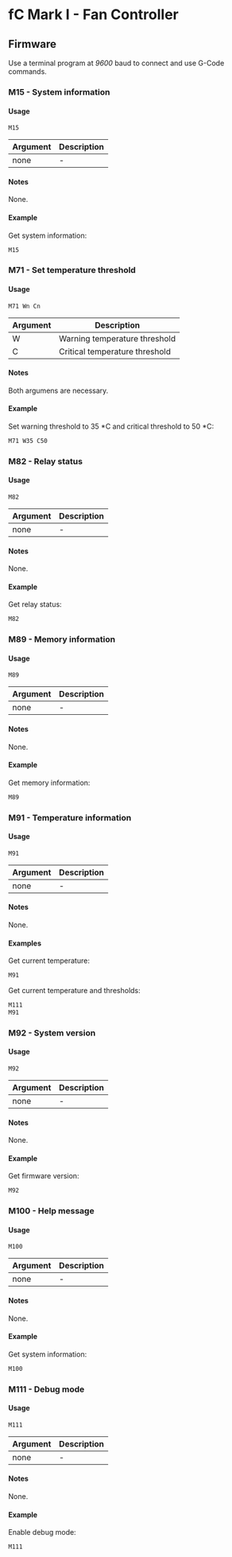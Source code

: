 # fC Mark I - Fan Controller

## Firmware

Use a terminal program at *9600* baud to connect and use G-Code commands.

### M15 - System information

#### Usage

`
M15
`

 Argument    | Description                                                      
-------------|---------------------------------
 none        | -

#### Notes

None.

#### Example

Get system information:

```sh
M15
```

### M71 - Set temperature threshold

#### Usage

`
M71 Wn Cn
`

 Argument    | Description                                                      
-------------|---------------------------------
 W           | Warning temperature threshold
 C           | Critical temperature threshold                                    

#### Notes

Both argumens are necessary.

#### Example

Set warning threshold to 35 *C and critical threshold to 50 *C:

```sh
M71 W35 C50
```

### M82 - Relay status

#### Usage

`
M82
`

 Argument    | Description                                                      
-------------|---------------------------------
 none        | -

#### Notes

None.

#### Example

Get relay status:

```sh
M82
```

### M89 - Memory information

#### Usage

`
M89
`

 Argument    | Description                                                      
-------------|---------------------------------
 none        | -

#### Notes

None.

#### Example

Get memory information:

```sh
M89
```

### M91 - Temperature information

#### Usage

`
M91
`

 Argument    | Description                                                      
-------------|---------------------------------
 none        | -

#### Notes

None.

#### Examples

Get current temperature:

```sh
M91
```

Get current temperature and thresholds:

```sh
M111
M91
```

### M92 - System version

#### Usage

`
M92
`

 Argument    | Description                                                      
-------------|---------------------------------
 none        | -

#### Notes

None.

#### Example

Get firmware version:

```sh
M92
```

### M100 - Help message

#### Usage

`
M100
`

 Argument    | Description                                                      
-------------|---------------------------------
 none        | -

#### Notes

None.

#### Example

Get system information:

```sh
M100
```

### M111 - Debug mode

#### Usage

`
M111
`

 Argument    | Description                                                      
-------------|---------------------------------
 none        | -

#### Notes

None.

#### Example

Enable debug mode:

```sh
M111
```
